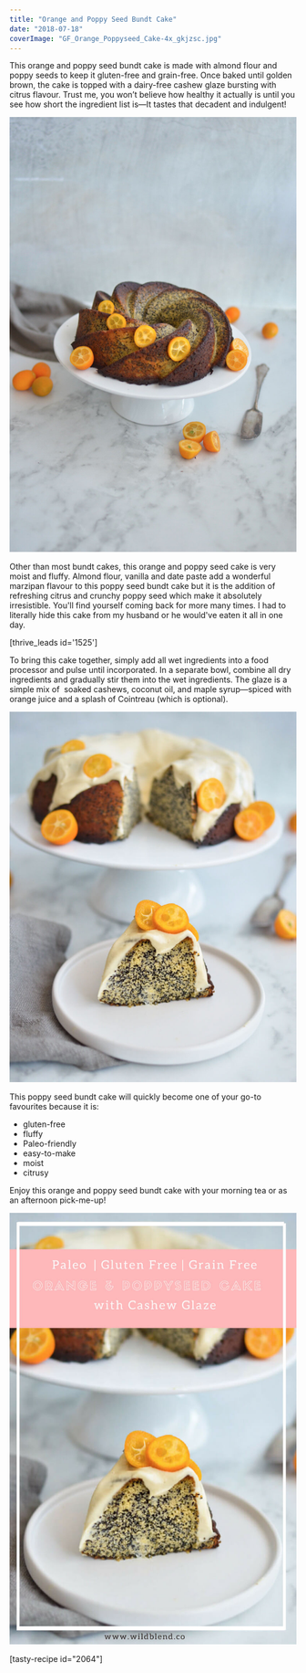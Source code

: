 ```yaml
---
title: "Orange and Poppy Seed Bundt Cake"
date: "2018-07-18"
coverImage: "GF_Orange_Poppyseed_Cake-4x_gkjzsc.jpg"
---
```


This orange and poppy seed bundt cake is made with almond flour and poppy seeds to keep it gluten-free and grain-free. Once baked until golden brown, the cake is topped with a dairy-free cashew glaze bursting with citrus flavour. Trust me, you won’t believe how healthy it actually is until you see how short the ingredient list is—It tastes that decadent and indulgent!

![Orange And Poppyseed Bundt Cake](images/GF_Orange_Poppyseed_Cake-3x_vvexng.jpg)

Other than most bundt cakes, this orange and poppy seed cake is very moist and fluffy. Almond flour, vanilla and date paste add a wonderful marzipan flavour to this poppy seed bundt cake but it is the addition of refreshing citrus and crunchy poppy seed which make it absolutely irresistible. You'll find yourself coming back for more many times. I had to literally hide this cake from my husband or he would've eaten it all in one day.

\[thrive\_leads id='1525'\]

To bring this cake together, simply add all wet ingredients into a food processor and pulse until incorporated. In a separate bowl, combine all dry ingredients and gradually stir them into the wet ingredients. The glaze is a simple mix of  soaked cashews, coconut oil, and maple syrup—spiced with orange juice and a splash of Cointreau (which is optional).

![Orange And Poppyseed Bundt Cake](images/GF_Orange_Poppyseed_Cake-10IG_nx4s8q.jpg)

This poppy seed bundt cake will quickly become one of your go-to favourites because it is:

- gluten-free
- fluffy
- Paleo-friendly
- easy-to-make
- moist
- citrusy

Enjoy this orange and poppy seed bundt cake with your morning tea or as an afternoon pick-me-up!

![Orange And Poppyseed Bundt Cake](images/Orange-Poppyseed-Bundt-Cake-PIN_wmv5oa.jpg)

\[tasty-recipe id="2064"\]

